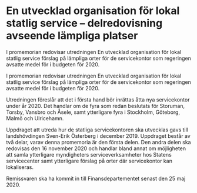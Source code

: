 # En utvecklad organisation för lokal statlig service – delredovisning avseende lämpliga platser

I promemorian redovisar utredningen En utvecklad organisation för lokal statlig service förslag på lämpliga orter för de servicekontor som regeringen avsatte medel för i budgeten för 2020.

I promemorian redovisar utredningen En utvecklad organisation för lokal statlig service förslag på lämpliga orter för de servicekontor som regeringen avsatte medel för i budgeten för 2020.

Utredningen föreslår att det i första hand bör inrättas åtta nya servicekontor under år 2020. Det handlar om de fyra som redan beslutats för Storuman, Torsby, Vansbro och Åsele, samt ytterligare fyra i Stockholm, Göteborg, Malmö och Ulricehamn.

Uppdraget att utreda hur de statliga servicekontoren ska utvecklas gavs till landshövdingen Sven-Erik Österberg i december 2019. Uppdraget består av två delar, varav denna promemoria är den första delen. Den andra delen ska redovisas den 16 november 2020 och handlar bland annat om möjligheten att samla ytterligare myndigheters serviceverksamheter hos Statens servicecenter samt ytterligare förslag på orter där servicekontor kan lokaliseras.

Remissvaren ska ha kommit in till Finansdepartementet senast den 25 maj 2020.
